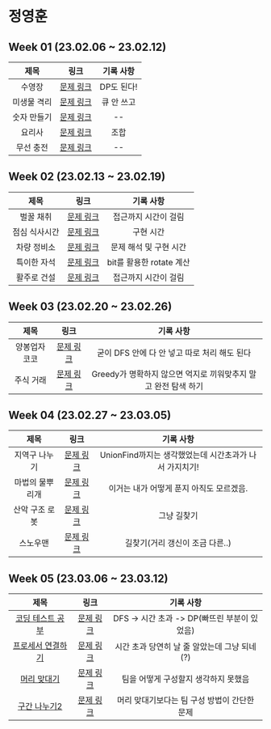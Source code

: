 # 정영훈
## Week 01 (23.02.06 ~ 23.02.12)
| 제목 | 링크 | 기록 사항 |
| :---: | :---: | :---: | 
| 수영장 | [문제 링크](https://swexpertacademy.com/main/code/problem/problemDetail.do?contestProbId=AV5PpFQaAQMDFAUq) | DP도 된다! |
| 미생물 격리 | [문제 링크](https://swexpertacademy.com/main/code/problem/problemDetail.do?contestProbId=AV597vbqAH0DFAVl) | 큐 안 쓰고 |
| 숫자 만들기 | [문제 링크](https://swexpertacademy.com/main/code/problem/problemDetail.do?contestProbId=AWIeRZV6kBUDFAVH) | -- |
| 요리사 | [문제 링크](https://swexpertacademy.com/main/code/problem/problemDetail.do?contestProbId=AWIeUtVakTMDFAVH) | 조합 |
| 무선 충전 | [문제 링크](https://swexpertacademy.com/main/code/problem/problemDetail.do?contestProbId=AWXRDL1aeugDFAUo) | -- |

## Week 02 (23.02.13 ~ 23.02.19)
| 제목 | 링크 | 기록 사항 |
| :---: | :---: | :---: |
| 벌꿀 채취 | [문제 링크](https://swexpertacademy.com/main/code/problem/problemDetail.do?contestProbId=AV5V4A46AdIDFAWu) | 접근까지 시간이 걸림 |
| 점심 식사시간 | [문제 링크](https://swexpertacademy.com/main/code/problem/problemDetail.do?contestProbId=AV5-BEE6AK0DFAVl) | 구현 시간 |
| 차량 정비소 | [문제 링크](https://swexpertacademy.com/main/code/problem/problemDetail.do?contestProbId=AV6c6bgaIuoDFAXy) | 문제 해석 및 구현 시간 |
| 특이한 자석 | [문제 링크](https://swexpertacademy.com/main/code/problem/problemDetail.do?contestProbId=AWIeV9sKkcoDFAVH) | bit를 활용한 rotate 계산 |
| 활주로 건설 | [문제 링크](https://swexpertacademy.com/main/code/problem/problemDetail.do?contestProbId=AWIeW7FakkUDFAVH) | 접근까지 시간이 걸림 |

## Week 03 (23.02.20 ~ 23.02.26)
| 제목 | 링크 | 기록 사항 |
| :---: | :---: | :---: |
| 양봉업자 코코 | [문제 링크](https://pro.mincoding.co.kr/enterprise/contest/ssafy_9/275/problem/A%ED%98%95_%EA%B8%B0%EC%B6%9C1) | 굳이 DFS 안에 다 안 넣고 따로 처리 해도 된다 |
| 주식 거래 | [문제 링크](https://pro.mincoding.co.kr/enterprise/contest/ssafy_9/275/problem/A%ED%98%95_%EA%B8%B0%EC%B6%9C2) | Greedy가 명확하지 않으면 억지로 끼워맞추지 말고 완전 탐색 하기 |

## Week 04 (23.02.27 ~ 23.03.05)
| 제목 | 링크 | 기록 사항 |
| :---: | :---: | :---: |
| 지역구 나누기 | [문제 링크](https://pro.mincoding.co.kr/enterprise/contest/ssafy_9/275/problem/A%ED%98%95_%EA%B8%B0%EC%B6%9C3) | UnionFind까지는 생각했었는데 시간초과가 나서 가지치기!
| 마법의 물뿌리개 | [문제 링크](https://pro.mincoding.co.kr/enterprise/contest/ssafy_9/275/problem/A%ED%98%95_%EA%B8%B0%EC%B6%9C4) | 이거는 내가 어떻게 푼지 아직도 모르겠음.
| 산악 구조 로봇 | [문제 링크](https://pro.mincoding.co.kr/enterprise/contest/ssafy_9/275/problem/A%ED%98%95_%EA%B8%B0%EC%B6%9C5) | 그냥 길찾기
| 스노우맨 | [문제 링크](https://pro.mincoding.co.kr/enterprise/contest/ssafy_9/275/problem/A%ED%98%95_%EA%B8%B0%EC%B6%9C6) | 길찾기(거리 갱신이 조금 다른..)

## Week 05 (23.03.06 ~ 23.03.12)
| 제목 | 링크 | 기록 사항 |
| :---: | :---: | :---: |
| [코딩 테스트 공부](#코딩-테스트-공부) | [문제 링크](https://school.programmers.co.kr/learn/courses/30/lessons/118668) | DFS -> 시간 초과 -> DP(빠뜨린 부분이 있었음) |
| [프로세서 연결하기](#프로세서-연결하기) | [문제 링크](https://swexpertacademy.com/main/code/problem/problemDetail.do?contestProbId=AV4suNtaXFEDFAUf) | 시간 초과 당연히 날 줄 알았는데 그냥 되네(?) |
| [머리 맞대기](#머리-맞대기) | [문제 링크](https://pro.mincoding.co.kr/problem-step/7/level/108/detail/M4_04) | 팀을 어떻게 구성할지 생각하지 못했음 |
| [구간 나누기2](#구간-나누기-2) | [문제 링크](https://www.acmicpc.net/problem/13397) | 머리 맞대기보다는 팀 구성 방법이 간단한 문제 |
